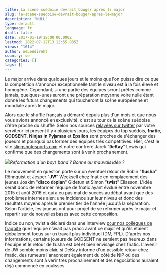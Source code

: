 ```yaml
---
title: La scène suédoise devrait bouger après le major
slug: la-scene-suedoise-devrait-bouger-apres-le-major
description: "NULL"
type: default
language: fr
draft: false
date: 2017-01-19T18:00:00.000Z
lastmod: 2022-07-12T13:12:55.835Z
views: "1614"
author: neLendirekt
country: se
categories: []
tags: []
---
```

Le major arrive dans quelques jours et le moins que l'on puisse dire ce que la compétition s'annonce exceptionnelle tant le niveau est à la fois élevé et homogène. Cependant, si une partie des équipes seront prêtes comme jamais, quelques-unes auront une préparation moyenne voire nulle étant donné les futurs changements qui toucheront la scène européenne et mondiale après le major.

Alors que le shuffle français a démarré depuis plus d'un mois et que nous vous avions annoncé en exclusivité, c'est au tour de la scène suédoise d'être proche du shuffle. Selon nos sources [relayées sur twitter](https://twitter.com/neLendirekt/status/819905230263422976) par votre serviteur ici présent il y a plusieurs jours, les équipes du top suédois, **fnatic**, **GODSENT**, **Ninjas in Pyjamas** et **Epsilon** sont proches de s'échanger des joueurs et pourquoi pas former des équipes très compétitives. Hier, c'est le site [slingshotesports.com](https://slingshotesports.com/2017/01/18/jw-fulsha-plan-rejoin-fnatic-teammates-after-eleague-major/) et notre confrère Jarek "**DeKay**" Lewis qui confirme que des changements sont à venir prochainement.

![](/storage/images/5880f64b275fe_800px-fnatic-at-dh-open-winter-2015jpg.jpg)_Reformation d'un boys band ? Bonne ou mauvais idée ?_

Le mouvement en question porte sur un éventuel retour de Robin "**flusha**" Rönnquist et Jesper "**JW**" Wecksell chez fnatic en remplacement des jeunes Joakim "**disco doplan**" Gidetun et Simon "**twist**" Eliasson. L'idée serait donc de reformer l'équipe de fnatic ayant évolué entre novembre 2015 et août 2016 et qui a eu pas mal de succès au début avant que des problèmes internes aient une incidence sur leur niveau et donc des résultats moyens après le premier tier de l'année jusqu'à la séparation. Selon l'article, les joueurs ont pour projet de se reformer après le major et repartir sur de nouvelles bases avec cette composition.

Indice ou non, twist a déclaré dans une interview [pour nos collègues de fragbite](http://fragbite.se/cs/images/articles/10870/twist-we-havent-been-praccing-weve-just-played-individually) que l'équipe n'avait pas pracc avant ce major et qu'ils étaient globalement focus sur un travail plus individuel (DM, FPL). D'après nos informations, certains joueurs de GODSENT ne seraient pas heureux dans l'équipe et le retour de flusha est bel et bien envisagé chez fnatic. L'avenir de JW semble moins clair, si DeKay informe d'un possible retour chez fnatic, des rumeurs l'annoncent également du côté de NiP où des changements sont à venir très prochainement et des négociations auraient déjà commencé en coulisses.
